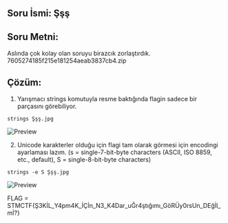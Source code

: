 
## Soru İsmi: Şşş

## Soru Metni: 
Aslında çok kolay olan soruyu birazcık zorlaştırdık.
7605274185f215e181254aeab3837cb4.zip

## Çözüm: 

1. Yarışmacı strings komutuyla resme baktığında flagin sadece bir parçasını görebiliyor.

```strings Şşş.jpg```

![Preview](https://github.com/stmctf/stmctf17/blob/master/REVERSE/Sss/sss1.png)

2. Unicode karakterler olduğu için flagi tam olarak görmesi için encodingi ayarlaması lazım.
(s = single-7-bit-byte characters (ASCII, ISO 8859, etc., default), S = single-8-bit-byte characters)

```strings -e S Şşş.jpg```

![Preview](https://github.com/stmctf/stmctf17/blob/master/REVERSE/Sss/sss2.png)

FLAG = STMCTF{Ş3KİL_Y4pm4K_İÇİn_N3_K4Dar_uĞr4ştığımı_GöRÜy0rsUn_DEğİl_mİ?}
